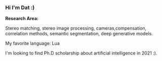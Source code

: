 ### Hi I'm Dat :) 

**Research Area:**

Stereo matching, stereo image processing, cameras,compensation, correlation methods, semantic segmentation, deep generative models.

My favorite language: Lua 

I'm looking to find Ph.D scholarship about artificial intelligence in 2021 :).
